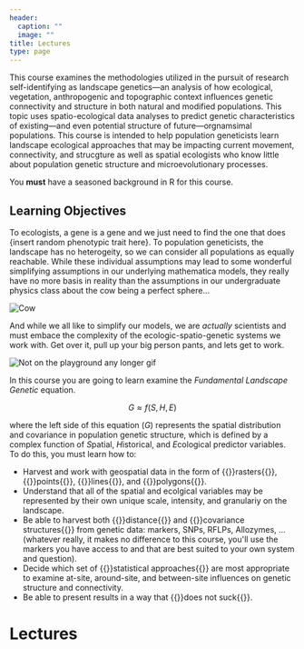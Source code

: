 ```yaml
---
header:
  caption: ""
  image: ""
title: Lectures
type: page
---
```


This course examines the methodologies utilized in the pursuit of research self-identifying as landscape genetics—an analysis of how ecological, vegetation, anthropogenic and topographic context influences genetic connectivity and structure in both natural and modified populations.  This topic uses spatio-ecological data analyses to predict genetic characteristics of existing—and even potential structure of future—orgnamsimal populations.  This course is intended to help population geneticists learn landscape ecological approaches that may be impacting current movement, connectivity, and strucgture as well as spatial ecologists who know little about population genetic  structure and microevolutionary processes.  

You **must** have a seasoned background in R for this course.

## Learning Objectives

To ecologists, a gene is a gene and we just need to find the one that does {insert random phenotypic trait here}.  To population geneticists, the landscape has no heterogeity, so we can consider all populations as equally reachable.  While these individual assumptions may lead to some wonderful simplifying assumptions in our underlying mathematica models, they really have no more basis in reality than the assumptions in our undergraduate physics class about the cow being a perfect sphere...

![Cow](https://live.staticflickr.com/65535/51022618566_426e7971b2_o_d.jpg)

And while we all like to simplify our models, we are *actually* scientists and must embace the complexity of the ecologic-spatio-genetic systems we work with.  Get over it, pull up your big person pants, and lets get to work.  

![Not on the playground any longer gif](https://media.giphy.com/media/b7tZKvYa7G3GDKpmJn/giphy.gif)

In this course you are going to learn examine the *Fundamental Landscape Genetic* equation.

$$G \approx f(S,H,E)$$

where the left side of this equation ($G$) represents the spatial distribution and covariance in population genetic structure, which is defined by a complex function of $S$patial, $H$istorical, and $E$cological predictor variables.  To do this, you must learn how to:

- Harvest and work with geospatial data in the form of {{<hl>}}rasters{{</hl>}}, {{<hl>}}points{{</hl>}}, {{<hl>}}lines{{</hl>}}, and {{<hl>}}polygons{{</hl>}}.
- Understand that all of the spatial and ecolgical variables may be represented by their own unique scale, intensity, and granulariy on the landscape.
- Be able to harvest both {{<hl>}}distance{{</hl>}} and {{<hl>}}covariance structures{{</hl>}} from genetic data: markers, SNPs, RFLPs, Allozymes, ... (whatever really, it makes no difference to this course, you'll use the markers you have access to and that are best suited to your own system and question).
- Decide which set of {{<hl>}}statistical approaches{{</hl>}} are most appropriate to examine at-site, around-site, and between-site influences on genetic structure and connectivity.
- Be able to present results in a way that {{<hl>}}does not suck{{</hl>}}.


# Lectures


